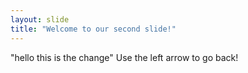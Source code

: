 ```yaml
---
layout: slide
title: "Welcome to our second slide!"
---
```

"hello this is the change"
Use the left arrow to go back!
